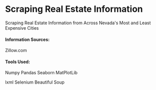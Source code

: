 # Scraping Real Estate Information

Scraping Real Estate Information from Across Nevada's Most and Least Expensive Cities

#### Information Sources:
Zillow.com

#### Tools Used:
Numpy
Pandas
Seaborn
MatPlotLib

lxml
Selenium
Beautiful Soup